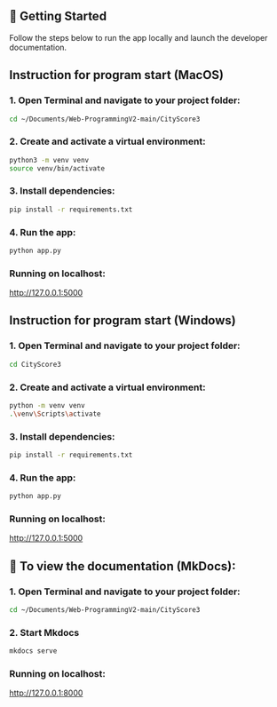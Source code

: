 ## 🚀 Getting Started

Follow the steps below to run the app locally and launch the developer documentation.

## Instruction for program start (MacOS)

### 1. Open Terminal and navigate to your project folder:

```bash
cd ~/Documents/Web-ProgrammingV2-main/CityScore3
```
### 2. Create and activate a virtual environment:

```bash
python3 -m venv venv
source venv/bin/activate
```

### 3. Install dependencies:

```bash
pip install -r requirements.txt
```

### 4. Run the app:

```bash
python app.py
```

### Running on localhost:
http://127.0.0.1:5000


## Instruction for program start (Windows)

### 1. Open Terminal and navigate to your project folder:

```bash
cd CityScore3
```
### 2. Create and activate a virtual environment:

```bash
python -m venv venv
.\venv\Scripts\activate
```

### 3. Install dependencies:

```bash
pip install -r requirements.txt
```
### 4. Run the app:

```bash
python app.py
```

### Running on localhost:
http://127.0.0.1:5000

## 📖 To view the documentation (MkDocs):

### 1. Open Terminal and navigate to your project folder:

```bash
cd ~/Documents/Web-ProgrammingV2-main/CityScore3
```

### 2. Start Mkdocs

```bash
mkdocs serve
```

### Running on localhost:
http://127.0.0.1:8000

